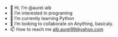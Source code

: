 - 👋 Hi, I’m @aurel-alb
- 👀 I’m interested in programing
- 🌱 I’m currently learning Python
- 💞️ I’m looking to collaborate on Anything, basicaly.
- 📫 How to reach me alb.aurel99@yahoo.com

<!---
aurel-alb/aurel-alb is a ✨ special ✨ repository because its `README.md` (this file) appears on your GitHub profile.
You can click the Preview link to take a look at your changes.
--->
